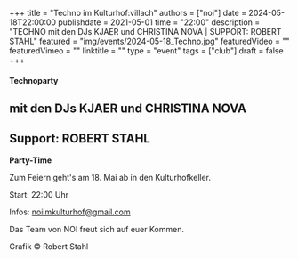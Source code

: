 +++
title = "Techno im Kulturhof:villach"
authors = ["noi"]
date = 2024-05-18T22:00:00
publishdate = 2021-05-01
time = "22:00"
description = "TECHNO mit den DJs KJAER und CHRISTINA NOVA | SUPPORT: ROBERT STAHL"
featured = "img/events/2024-05-18_Techno.jpg"
featuredVideo = ""
featuredVimeo = ""
linktitle = ""
type = "event"
tags = ["club"]
draft = false
+++


#### Technoparty 
## mit den DJs KJAER und CHRISTINA NOVA
## Support: ROBERT STAHL

**Party-Time**

Zum Feiern geht's am 18. Mai ab in den Kulturhofkeller.

Start: 22:00 Uhr

Infos: noiimkulturhof@gmail.com

Das Team von NOI freut sich auf euer Kommen.

Grafik © Robert Stahl
